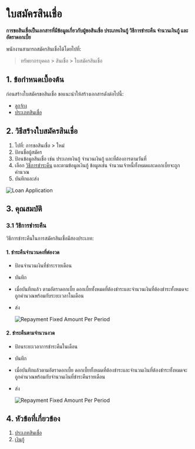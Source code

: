 # ใบสมัครสินเชื่อ

**การขอสินเชื่อเป็นเอกสารที่มีข้อมูลเกี่ยวกับผู้ขอสินเชื่อ ประเภทเงินกู้ วิธีการชำระคืน จำนวนเงินกู้ และอัตราดอกเบี้ย**

พนักงานสามารถสมัครสินเชื่อได้โดยไปที่:

> ทรัพยากรบุคคล > สินเชื่อ > ใบสมัครสินเชื่อ

## 1. ข้อกำหนดเบื้องต้น

ก่อนสร้างใบสมัครขอสินเชื่อ ขอแนะนำให้สร้างเอกสารดังต่อไปนี้:

* [ลูกจ้าง](/docs/user/manual/th/human-resources/employee)
* [ประเภทสินเชื่อ](/docs/user/manual/th/human-resources/loan-type)

  

## 2. วิธีสร้างใบสมัครสินเชื่อ

1. ไปที่: การขอสินเชื่อ > ใหม่
1. ป้อนชื่อผู้สมัคร
1. ป้อนข้อมูลสินเชื่อ เช่น ประเภทเงินกู้ จำนวนเงินกู้ และที่ต้องการตามวันที่
1. เลือก [วิธีการชำระคืน](#31-repayment-method) และตามข้อมูลเงินกู้ ข้อมูลเช่น จำนวนเจ้าหนี้ทั้งหมดและดอกเบี้ยจะถูกคำนวณ
1. บันทึกและส่ง
   
  <img class="screenshot" alt="Loan Application" src="{{docs_base_url}}/assets/img/human-resources/loan-application.png">

## 3. คุณสมบัติ

### 3.1 วิธีการชำระคืน

วิธีการชำระคืนในการสมัครสินเชื่อมีสองประเภท:

#### 1. ชำระคืนจำนวนคงที่ต่องวด

* ป้อนจำนวนเงินที่ชำระรายเดือน
* บันทึก
* เมื่อบันทึกแล้ว ตามอัตราดอกเบี้ย ดอกเบี้ยทั้งหมดที่ต้องชำระและจำนวนเงินที่ต้องชำระทั้งหมดจะถูกคำนวณพร้อมกับระยะเวลาในเดือน
* ส่ง

  <img class="screenshot" alt="Repayment Fixed Amount Per Period" src="{{docs_base_url}}/assets/img/human-resources/repayment1.png">

#### 2. ชำระคืนตามจำนวนงวด

* ป้อนระยะเวลาการชำระคืนในเดือน
* บันทึก
* เมื่อบันทึกแล้วตามอัตราดอกเบี้ย ดอกเบี้ยทั้งหมดที่ต้องชำระและจำนวนเงินที่ต้องชำระทั้งหมดจะถูกคำนวณพร้อมกับจำนวนเงินที่ชำระคืนรายเดือน
* ส่ง

  <img class="screenshot" alt="Repayment Fixed Amount Per Period" src="{{docs_base_url}}/assets/img/human-resources/repayment2.png">

## 4. หัวข้อที่เกี่ยวข้อง

1. [ประเภทสินเชื่อ](/docs/user/manual/th/human-resources/loan-type)
1. [เงินกู้](/docs/user/manual/th/human-resources/loan)

